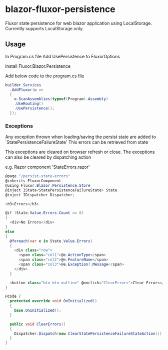 # blazor-fluxor-persistence

Fluxor state persistence for web blazor application using LocalStorage.
Currently supports LocalStorage only.

## Usage
In Program.cs file Add UsePersistence to FluxorOptions

Install Fluxor.Blazor.Persistence

Add below code to the program.cs file

```C#
builder.Services
  .AddFluxor(o =>
  {
    o.ScanAssemblies(typeof(Program).Assembly)
    .UseRouting()
    .UsePersistence();
  });
```

### Exceptions
Any exception thrown when loading/saving the persist state are added to `StatePersistenceFailureState'
This errors can be retrieved from state

This exceptions are cleared on browser refresh or close.
The exceptions can also be cleared by dispatching action

e.g.
Razor component 'StateErrors.razor'

```C#
@page "/persist-state-errors"
@inherits FluxorComponent
@using Fluxor.Blazor.Persistence.Store
@inject IState<StatePersistenceFailureState> State
@inject IDispatcher Dispatcher;

<h3>Errors</h3>

@if (State.Value.Errors.Count == 0)
{
  <div>No Errors</div>
}
else 
{
  @foreach(var e in State.Value.Errors)
  {
    <div class="row">
      <span class="col1">@e.ActionType</span>
      <span class="col2">@e.FeatureName</span>
      <span class="col3">@e.Exception?.Message</span>
    </div>
  }

  <button class="btn btn-outline" @onclick="ClearErrors">Clear Errors</button>
}

@code {
  protected override void OnInitialized()
  {
    base.OnInitialized();
  }

  public void ClearErrors() 
  {
    Dispatcher.Dispatch(new ClearStatePersistenceFailureStateAction());
  }
}
```
